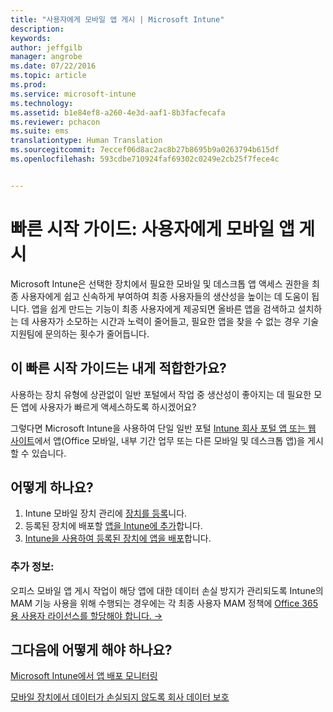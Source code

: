 ```yaml
---
title: "사용자에게 모바일 앱 게시 | Microsoft Intune"
description: 
keywords: 
author: jeffgilb
manager: angrobe
ms.date: 07/22/2016
ms.topic: article
ms.prod: 
ms.service: microsoft-intune
ms.technology: 
ms.assetid: b1e84ef8-a260-4e3d-aaf1-8b3facfecafa
ms.reviewer: pchacon
ms.suite: ems
translationtype: Human Translation
ms.sourcegitcommit: 7eccef06d8ac2ac8b27b8695b9a0263794b615df
ms.openlocfilehash: 593cdbe710924faf69302c0249e2cb25f7fece4c


---
```


# 빠른 시작 가이드: 사용자에게 모바일 앱 게시
Microsoft Intune은 선택한 장치에서 필요한 모바일 및 데스크톱 앱 액세스 권한을 최종 사용자에게 쉽고 신속하게 부여하여 최종 사용자들의 생산성을 높이는 데 도움이 됩니다. 앱을 쉽게 만드는 기능이 최종 사용자에게 제공되면 올바른 앱을 검색하고 설치하는 데 사용자가 소모하는 시간과 노력이 줄어들고, 필요한 앱을 찾을 수 없는 경우 기술 지원팀에 문의하는 횟수가 줄어듭니다.   

## 이 빠른 시작 가이드는 내게 적합한가요?
사용하는 장치 유형에 상관없이 일반 포털에서 작업 중 생산성이 좋아지는 데 필요한 모든 앱에 사용자가 빠르게 액세스하도록 하시겠어요?

그렇다면 Microsoft Intune을 사용하여 단일 일반 포털 [Intune 회사 포털 앱 또는 웹 사이트](/intune/enduser/company-portal-frequently-asked-questions)에서 앱(Office 모바일, 내부 기간 업무 또는 다른 모바일 및 데스크톱 앱)을 게시할 수 있습니다.

## 어떻게 하나요?
1.  Intune 모바일 장치 관리에 [장치를 등록](/intune/deploy-use/enroll-devices-in-microsoft-intune)니다.
2.  등록된 장치에 배포할 [앱을 Intune에 추가](/intune/deploy-use/add-apps-for-mobile-devices-in-microsoft-intune)합니다.
3.  [Intune을 사용하여 등록된 장치에 앱을 배포](/intune/deploy-use/deploy-apps)합니다.

### 추가 정보:
오피스 모바일 앱 게시 작업이 해당 앱에 대한 데이터 손실 방지가 관리되도록 Intune의 MAM 기능 사용을 위해 수행되는 경우에는 각 최종 사용자 MAM 정책에 <a href="https://support.office.com/article/Assign-or-remove-licenses-for-Office-365-for-business-997596b5-4173-4627-b915-36abac6786dc" target="_blank">Office 365용 사용자 라이선스를 할당해야 합니다. &rarr;</a>

## 그다음에 어떻게 해야 하나요?
[Microsoft Intune에서 앱 배포 모니터링](/intune/deploy-use/monitor-apps-in-microsoft-intune)

[모바일 장치에서 데이터가 손실되지 않도록 회사 데이터 보호](/intune/deploy-use/protect-app-data-using-mobile-app-management-policies-with-microsoft-intune)



<!--HONumber=Jul16_HO4-->


